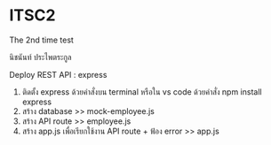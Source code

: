 # ITSC2
The 2nd time test


นิชนันท์ ประไพตระกูล

Deploy REST API : express
1. ติดตั้ง express ด้วยคำสั่งบน terminal หรือใน vs code ด้วยคำสั่ง npm install express
2. สร้าง database >> mock-employee.js
3. สร้าง API route >> employee.js
4. สร้าง app.js เพื่อเรียกใช้งาน API route + ฟ้อง error >> app.js
  
